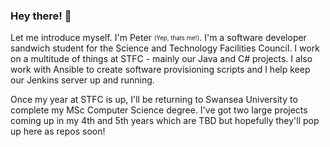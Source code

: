 ### Hey there! 👋

<!--
**ZenixTheHusky/ZenixTheHusky** is a ✨ _special_ ✨ repository because its `README.md` (this file) appears on your GitHub profile.

Here are some ideas to get you started:

- 🔭 I’m currently working on ...
- 🌱 I’m currently learning ...
- 👯 I’m looking to collaborate on ...
- 🤔 I’m looking for help with ...
- 💬 Ask me about ...
- 📫 How to reach me: ...
- 😄 Pronouns: ...
- ⚡ Fun fact: ...
-->

Let me introduce myself. I'm Peter <sub><sup>(Yep, thats me!)</sup></sub>. I'm a software developer sandwich student for the Science and Technology Facilities Council. I work on a multitude of things at STFC - mainly our Java and C# projects. I also work with Ansible to create software provisioning scripts and I help keep our Jenkins server up and running.

Once my year at STFC is up, I'll be returning to Swansea University to complete my MSc Computer Science degree. I've got two large projects coming up in my 4th and 5th years which are TBD but hopefully they'll pop up here as repos soon!
